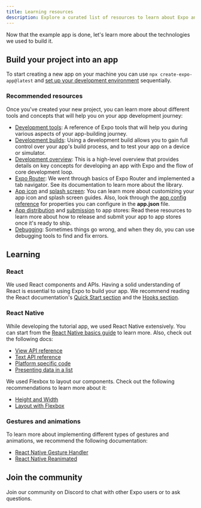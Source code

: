 ```yaml
---
title: Learning resources
description: Explore a curated list of resources to learn about Expo and React Native.
---
```


Now that the example app is done, let's learn more about the technologies we used to build it.

## Build your project into an app

To start creating a new app on your machine you can use `npx create-expo-app@latest` and [set up your development environment](/get-started/set-up-your-environment/) sequentially.

### Recommended resources

Once you've created your new project, you can learn more about different tools and concepts that will help you on your app development journey:

- [Development tools](/develop/tools/): A reference of Expo tools that will help you during various aspects of your app-building journey.
- [Development builds](/develop/development-builds/introduction/): Using a development build allows you to gain full control over your app's build process, and to test your app on a device or simulator.
- [Development overview](/workflow/overview/): This is a high-level overview that provides details on key concepts for developing an app with Expo and the flow of core development loop.
- [Expo Router](/router/introduction/): We went through basics of Expo Router and implemented a tab navigator. See its documentation to learn more about the library.
- [App icon](/develop/user-interface/splash-screen-and-app-icon/#app-icon) and [splash screen](/develop/user-interface/splash-screen-and-app-icon/#splash-screen): You can learn more about customizing your app icon and splash screen guides. Also, look through the [app config reference](/workflow/configuration) for properties you can configure in the **app.json** file.
- [App distribution](/deploy/build-project/) and [submission](/deploy/submit-to-app-stores/) to app stores: Read these resources to learn more about how to release and submit your app to app stores once it's ready to ship.
- [Debugging](/debugging/runtime-issues/): Sometimes things go wrong, and when they do, you can use debugging tools to find and fix errors.

## Learning

### React

We used React components and APIs. Having a solid understanding of React is essential to using Expo to build your app. We recommend reading the React documentation's [Quick Start section](https://react.dev/learn) and the [Hooks section](https://react.dev/reference/react/hooks).

### React Native

While developing the tutorial app, we used React Native extensively. You can start from the [React Native basics guide](https://reactnative.dev/docs/getting-started) to learn more. Also, check out the following docs:

- [View API reference](https://reactnative.dev/docs/view)
- [Text API reference](https://reactnative.dev/docs/text)
- [Platform specific code](https://reactnative.dev/docs/platform-specific-code)
- [Presenting data in a list](https://reactnative.dev/docs/using-a-listview)

We used Flexbox to layout our components. Check out the following recommendations to learn more about it:

- [Height and Width](https://reactnative.dev/docs/height-and-width)
- [Layout with Flexbox](https://reactnative.dev/docs/flexbox)

### Gestures and animations

To learn more about implementing different types of gestures and animations, we recommend the following documentation:

- [React Native Gesture Handler](https://docs.swmansion.com/react-native-gesture-handler/docs/)
- [React Native Reanimated](https://docs.swmansion.com/react-native-reanimated/docs/fundamentals/getting-started)

## Join the community

Join our community on Discord to chat with other Expo users or to ask questions.